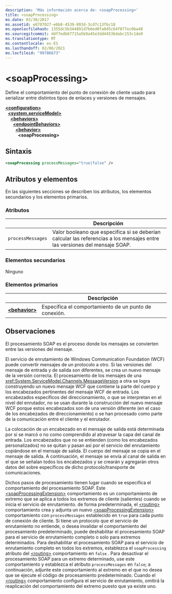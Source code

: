 ```yaml
---
description: 'Más información acerca de: <soapProcessing>'
title: <soapProcessing>
ms.date: 03/30/2017
ms.assetid: e8707027-e6b8-4539-893d-3cd7c13fbc18
ms.openlocfilehash: 1355dc5b344891d7b6ed0fa0d5c64f877ec0ba48
ms.sourcegitcommit: ddf7edb67715a5b9a45e3dd44536dabc153c1de0
ms.translationtype: MT
ms.contentlocale: es-ES
ms.lasthandoff: 02/06/2021
ms.locfileid: "99786673"
---
```

# \<soapProcessing>

Define el comportamiento del punto de conexión de cliente usado para serializar entre distintos tipos de enlaces y versiones de mensajes.

[**\<configuration>**](../configuration-element.md)\
&nbsp;&nbsp;[**\<system.serviceModel>**](system-servicemodel.md)\
&nbsp;&nbsp;&nbsp;&nbsp;[**\<behaviors>**](behaviors.md)\
&nbsp;&nbsp;&nbsp;&nbsp;&nbsp;&nbsp;[**\<endpointBehaviors>**](endpointbehaviors.md)\
&nbsp;&nbsp;&nbsp;&nbsp;&nbsp;&nbsp;&nbsp;&nbsp;[**\<behavior>**](behavior-of-endpointbehaviors.md)\
&nbsp;&nbsp;&nbsp;&nbsp;&nbsp;&nbsp;&nbsp;&nbsp;&nbsp;&nbsp;**\<soapProcessing>**
  
## <a name="syntax"></a>Sintaxis  
  
```xml  
<soapProcessing processMessages="true|false" />
```  
  
## <a name="attributes-and-elements"></a>Atributos y elementos  
  
En las siguientes secciones se describen los atributos, los elementos secundarios y los elementos primarios.  
  
### <a name="attributes"></a>Atributos  
  
|                   | Descripción |
| ----------------- | ----------- |
| `processMessages` | Valor booleano que especifica si se deberían calcular las referencias a los mensajes entre las versiones del mensaje SOAP. |

### <a name="child-elements"></a>Elementos secundarios

Ninguno

### <a name="parent-elements"></a>Elementos primarios

|     | Descripción |
| --- | ----------- |
| [**\<behavior>**](behavior-of-endpointbehaviors.md) | Especifica el comportamiento de un punto de conexión. |

## <a name="remarks"></a>Observaciones

El procesamiento SOAP es el proceso donde los mensajes se convierten entre las versiones del mensaje.

El servicio de enrutamiento de Windows Communication Foundation (WCF) puede convertir mensajes de un protocolo a otro. Si las versiones del mensaje de entrada y de salida son diferentes, se crea un nuevo mensaje de la versión correcta. El procesamiento de los mensajes de una <xref:System.ServiceModel.Channels.MessageVersion> a otra se logra construyendo un nuevo mensaje WCF que contiene la parte del cuerpo y los encabezados pertinentes del mensaje WCF de entrada. Los encabezados específicos del direccionamiento, o que se interpretan en el nivel del enrutador, no se usan durante la construcción del nuevo mensaje WCF porque estos encabezados son de una versión diferente (en el caso de los encabezados de direccionamiento) o se han procesado como parte de la comunicación entre el cliente y el enrutador.

La colocación de un encabezado en el mensaje de salida está determinada por si se marcó o no como comprendido al atravesar la capa del canal de entrada. Los encabezados que no se entienden (como los encabezados personalizados) no se quitan y pasan así por el servicio del enrutamiento copiándose en el mensaje de salida. El cuerpo del mensaje se copia en el mensaje de salida. A continuación, el mensaje se envía al canal de salida en el que se señalan todos los encabezados y se crearán y agregarán otros datos del sobre específicos de dicho protocolo/transporte de comunicaciones.

Dichos pasos de procesamiento tienen lugar cuando se especifica el comportamiento del procesamiento SOAP. Este [\<soapProcessingExtension>](soapprocessing.md) comportamiento es un comportamiento de extremo que se aplica a todos los extremos de cliente (salientes) cuando se inicia el servicio de enrutamiento. de forma predeterminada, el [\<routing>](routing-of-servicebehavior.md) comportamiento crea y adjunta un nuevo [\<soapProcessingExtension>](soapprocessing.md) comportamiento con `processMessages` establecido en `true` para cada punto de conexión de cliente. Si tiene un protocolo que el servicio de enrutamiento no entiende, o desea invalidar el comportamiento del procesamiento predeterminado, puede deshabilitar el procesamiento SOAP para el servicio de enrutamiento completo o solo para extremos determinados.  Para deshabilitar el procesamiento SOAP para el servicio de enrutamiento completo en todos los extremos, establezca el `soapProcessing` atributo del [\<routing>](routing-of-servicebehavior.md) comportamiento en `false` . Para desactivar el procesamiento SOAP para un extremo determinado, use este comportamiento y establezca el atributo `processMessages` en `false`; a continuación, adjunte este comportamiento al extremo en el que no desea que se ejecute el código de procesamiento predeterminado.  Cuando el [\<routing>](routing-of-servicebehavior.md) comportamiento configura el servicio de enrutamiento, omitirá la reaplicación del comportamiento del extremo puesto que ya existe uno.

